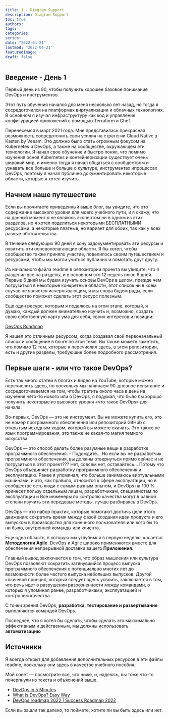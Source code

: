 ```yaml
---
title: 1 - Diagram Support
description: Diagram Support
toc: true
authors:
tags:
categories:
series:
date: "2022-04-21"
lastmod: "2022-04-21"
featuredImage:
draft: false
---
```


## Введение - День 1 

Первый день из 90, чтобы получить хорошее базовое понимание DevOps и инструментов.

Этот путь обучения начался для меня несколько лет назад, но тогда я сосредоточился на платформах виртуализации и облачных технологиях. В основном я изучал инфраструктуру как код и управление конфигурацией приложений с помощью Terraform и Chef.

Перенесемся в март 2021 года. Мне представилась прекрасная возможность сосредоточить свои усилия на стратегии Cloud Native в Kasten by Veeam. Это должно было стать огромным фокусом на Kubernetes и DevOps, а также на сообществе, окружающем эти технологии. Я начал свое обучение и быстро понял, что помимо изучения основ Kubernetes и контейнеризации существует очень широкий мир, и именно тогда я начал общаться с сообществом и узнавать все больше и больше о культуре, инструментах и ​​​​процессах DevOps, поэтому я начал публично документировать некоторые области, которые я хотел изучить.


## Начнем наше путешествие

Если вы прочитаете приведенный выше блог, вы увидите, что это содержание высокого уровня для моего учебного пути, и я скажу, что на данный момент я не являюсь экспертом ни в одном из этих разделов, но я хотел поделиться некоторыми БЕСПЛАТНЫМИ ресурсами. а некоторые платные, но вариант для обоих, так как у всех разные обстоятельства.

В течение следующих 90 дней я хочу задокументировать эти ресурсы и охватить эти основополагающие области. Я бы хотел, чтобы сообщество также приняло участие, поделилось своим путешествием и ресурсами, чтобы мы могли учиться публично и помогать друг другу.

Из начального файла readme в репозитории проекта вы увидите, что я разделил все на разделы, и в основном это 12 недель плюс 6 дней. Первые 6 дней мы будем изучать основы DevOps в целом, прежде чем погрузиться в некоторые конкретные области, этот список ни в коем случае не является исчерпывающим, и мы снова будем рады, если сообщество поможет сделать этот ресурс полезным.

Еще один ресурс, которым я поделюсь на этом этапе, который, я думаю, каждый должен внимательно изучить и, возможно, создать свою собственную карту ума для себя, своих интересов и позиции:

[DevOps Roadmap](https://roadmap.sh/devops)

Я нашел это отличным ресурсом, когда создавал свой первоначальный список и сообщение в блоге по этой теме. Вы также можете заметить, что помимо 12 тем, которые я перечислил здесь, в этом репозитории, есть и другие разделы, требующие более подробного рассмотрения.

## Первые шаги - или что такое DevOps? 

Есть так много статей в блогах и видео на YouTube, которые можно перечислить здесь, но поскольку мы начинаем 90-дневное испытание и сосредоточиваемся на том, чтобы тратить около часа в день на изучение чего-то нового или о DevOps, я подумал, что было бы хорошо получить некоторые из высокого уровня «что такое DevOps» для начала.

Во-первых, DevOps — это не инструмент. Вы не можете купить его, это не номер программного обеспечения или репозиторий GitHub с открытым исходным кодом, который вы можете скачать. Это также не язык программирования, это также не какая-то магия темного искусства.

DevOps — это способ делать более разумные вещи в разработке программного обеспечения. - Подождите... Но если вы не разработчик программного обеспечения, вы должны отвернуться прямо сейчас и не погрузиться в этот проект??? Нет, совсем нет, оставайтесь... Потому что DevOps объединяет разработку программного обеспечения и эксплуатацию. Ранее я упоминал, что больше занимаюсь виртуальными машинами, и это, как правило, относится к сфере эксплуатации, но в сообществе есть люди с самым разным опытом, и DevOps на 100 % принесет пользу отдельным лицам, разработчикам, специалистам по эксплуатации и Все инженеры по контролю качества могут в равной степени изучить эти передовые методы, лучше разбираясь в DevOps.

DevOps — это набор практик, которые помогают достичь цели этого движения: сократить время между фазой создания идеи продукта и его выпуском в производство для конечного пользователя или кого бы то ни было, внутренней команды или клиента.

Еще одна область, в которую мы углубимся в первую неделю, касается **Методологии Agile**. DevOps и Agile широко применяются вместе для обеспечения непрерывной доставки вашего **Приложения**.

Главный вывод заключается в том, что образ мышления или культура DevOps позволяют сократить затянувшийся процесс выпуска программного обеспечения с потенциально многих лет до возможности более частого выпуска небольших выпусков. Другой ключевой принцип, который следует здесь усвоить, заключается в том, что речь идет о разрушении разрозненности между командами, о которых я упоминал ранее, разработчиками, эксплуатацией и контролем качества.

С точки зрения DevOps, **разработка, тестирование и развертывание** выполняются командой DevOps.

Последнее, что я хотел бы сделать, чтобы сделать это максимально эффективным и действенным, мы должны использовать **автоматизацию** 

## Источники 

Я всегда открыт для добавления дополнительных ресурсов в эти файлы readme, поскольку они здесь в качестве учебного пособия.

Мой совет — посмотрите все, что ниже, и, надеюсь, вы тоже что-то почерпнули из текста и объяснений выше.

- [DevOps in 5 Minutes](https://www.youtube.com/watch?v=Xrgk023l4lI)
- [What is DevOps? Easy Way](https://www.youtube.com/watch?v=_Gpe1Zn-1fE&t=43s)
- [DevOps roadmap 2022 | Success Roadmap 2022](https://www.youtube.com/watch?v=7l_n97Mt0ko)

Если вы зашли так далеко, то поймете, хотите ли вы быть здесь или нет.